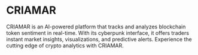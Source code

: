 # CRIAMAR
CRIAMAR is an AI-powered platform that tracks and analyzes blockchain token sentiment in real-time. With its cyberpunk interface, it offers traders instant market insights, visualizations, and predictive alerts. Experience the cutting edge of crypto analytics with CRIAMAR.
